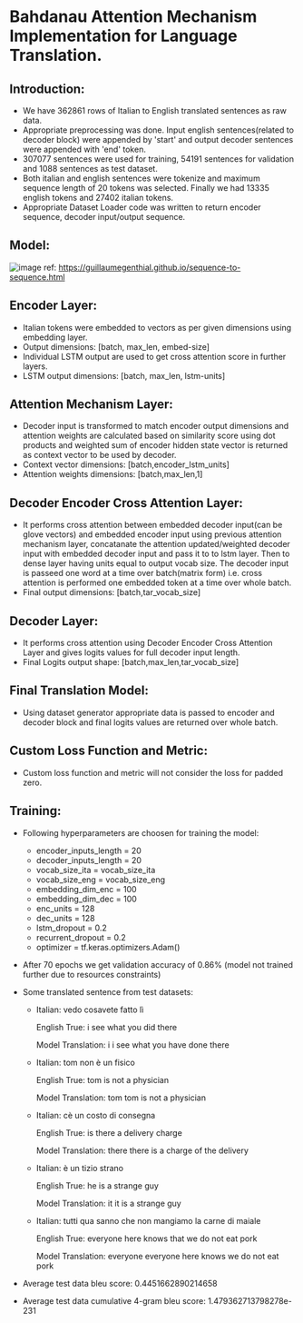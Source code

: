 # Bahdanau Attention Mechanism Implementation for Language Translation.

## Introduction:
- We have 362861 rows of Italian to English translated sentences as raw data.
- Appropriate preprocessing was done. Input english sentences(related to decoder block) were appended by 'start' and output decoder sentences were appended with 'end' token.
- 307077 sentences were used for training, 54191 sentences for validation and 1088 sentences as test dataset.
- Both italian and english sentences were tokenize and maximum sequence length of 20 tokens was selected. Finally we had 13335 english tokens and 27402 italian tokens.
- Appropriate Dataset Loader code was written to return encoder sequence, decoder input/output sequence.

## Model:
  ![image](https://github.com/m92vyas/Implementing_Attention_Mechanism_for_language_translation/assets/126826477/54a35bbc-c3e3-41a9-b192-72a2aac61981)
  ref: https://guillaumegenthial.github.io/sequence-to-sequence.html

## Encoder Layer:
  - Italian tokens were embedded to vectors as per given dimensions using embedding layer.
  - Output dimensions: [batch, max_len, embed-size]
  - Individual LSTM output are used to get cross attention score in further layers.
  - LSTM output dimensions: [batch, max_len, lstm-units]
 
## Attention Mechanism Layer:
  - Decoder input is transformed to match encoder output dimensions and attention weights are calculated based on similarity score using dot 
    products and weighted sum of encoder hidden state vector is returned as context vector to be used by decoder.
  - Context vector dimensions: [batch,encoder_lstm_units]
  - Attention weights dimensions: [batch,max_len,1]

## Decoder Encoder Cross Attention Layer:
  - It performs cross attention between embedded decoder input(can be glove vectors) and embedded encoder input using previous attention 
    mechanism layer, concatanate the attention updated/weighted decoder input with embedded decoder input and pass it to to lstm layer. 
    Then to dense layer having units equal to output vocab size. The decoder input is passeed one word at a time over batch(matrix form) 
    i.e. cross attention is performed one embedded token at a time over whole batch.
  - Final output dimensions: [batch,tar_vocab_size]
 
## Decoder Layer:
  - It performs cross attention using Decoder Encoder Cross Attention Layer and gives logits values for full decoder input length.
  - Final Logits output shape: [batch,max_len,tar_vocab_size]

## Final Translation Model:
  - Using dataset generator appropriate data is passed to encoder and decoder block and final logits values are returned over whole batch.

## Custom Loss Function and Metric:
  - Custom loss function and metric will not consider the loss for padded zero.
 
## Training:
  - Following hyperparameters are choosen for training the model:
    - encoder_inputs_length = 20
    - decoder_inputs_length = 20
    - vocab_size_ita = vocab_size_ita
    - vocab_size_eng = vocab_size_eng
    - embedding_dim_enc = 100
    - embedding_dim_dec = 100
    - enc_units = 128
    - dec_units = 128
    - lstm_dropout = 0.2
    - recurrent_dropout = 0.2
    - optimizer = tf.keras.optimizers.Adam()
  - After 70 epochs we get validation accuracy of 0.86% (model not trained further due to resources constraints)
  - Some translated sentence from test datasets:
    
    - Italian:  vedo cosavete fatto lì
    
      English True:  i see what you did there <end>
    
      Model Translation:  i i see what you have done there <end>
    
    
    - Italian:  tom non è un fisico
      
      English True:  tom is not a physician <end>
      
      Model Translation:  tom tom is not a physician <end>
    
    
    - Italian:  cè un costo di consegna
    
      English True:  is there a delivery charge <end>
      
      Model Translation:  there there is a charge of the delivery <end>
    
    
    - Italian:  è un tizio strano
    
      English True:  he is a strange guy <end>
      
      Model Translation:  it it is a strange guy <end>
 
    
    
    - Italian:  tutti qua sanno che non mangiamo la carne di maiale
    
      English True:  everyone here knows that we do not eat pork <end>
      
      Model Translation:  everyone everyone here knows we do not eat pork <end>

  - Average test data bleu score:  0.4451662890214658
  - Average test data cumulative 4-gram bleu score:  1.479362713798278e-231
